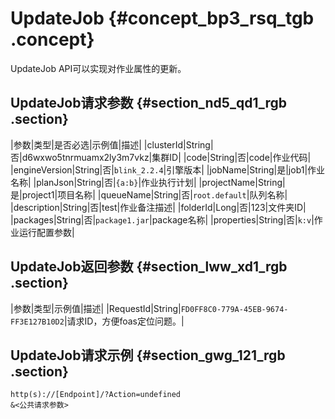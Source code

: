 # UpdateJob {#concept_bp3_rsq_tgb .concept}

UpdateJob API可以实现对作业属性的更新。

## UpdateJob请求参数 {#section_nd5_qd1_rgb .section}

|参数|类型|是否必选|示例值|描述|
|clusterId|String|否|d6wxwo5tnrmuamx2ly3m7vkz|集群ID|
|code|String|否|code|作业代码|
|engineVersion|String|否|`blink_2.2.4`|引擎版本|
|jobName|String|是|job1|作业名称|
|planJson|String|否|`{a:b}`|作业执行计划|
|projectName|String|是|project1|项目名称|
|queueName|String|否|`root.default`|队列名称|
|description|String|否|test|作业备注描述|
|folderId|Long|否|123|文件夹ID|
|packages|String|否|`package1.jar`|package名称|
|properties|String|否|`k:v`|作业运行配置参数|

## UpdateJob返回参数 {#section_lww_xd1_rgb .section}

|参数|类型|示例值|描述|
|RequestId|String|`FD0FF8C0-779A-45EB-9674-FF3E127B10D2`|请求ID，方便foas定位问题。|

## UpdateJob请求示例 {#section_gwg_121_rgb .section}

```
http(s)://[Endpoint]/?Action=undefined
&<公共请求参数>
```

